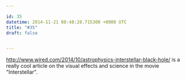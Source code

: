 ```yaml
---

id: 35
datetime: 2014-11-21 08:48:28.715308 +0000 UTC
title: "#35"
draft: false


---
```


http://www.wired.com/2014/10/astrophysics-interstellar-black-hole/ is a really cool article on the visual effects and science in the movie "Interstellar".
